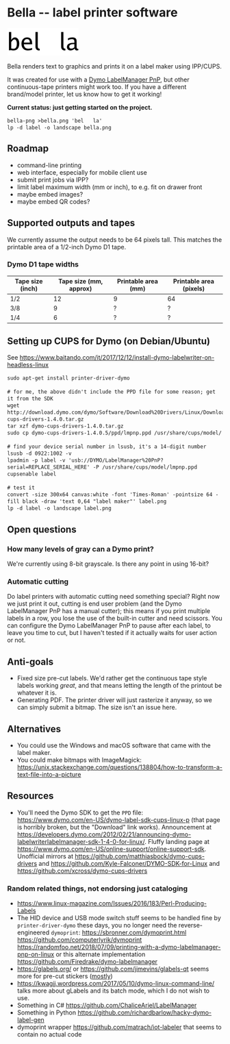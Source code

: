 # Bella -- label printer software

![`bel   la`](bella.png)

Bella renders text to graphics and prints it on a label maker using IPP/CUPS.

It was created for use with a [Dymo LabelManager PnP](https://smile.amazon.com/gp/product/B00464E5P2/), but other continuous-tape printers might work too.
If you have a different brand/model printer, let us know how to get it working!

**Current status: just getting started on the project.**

```
bella-png >bella.png 'bel   la'
lp -d label -o landscape bella.png
```

## Roadmap

- command-line printing
- web interface, especially for mobile client use
- submit print jobs via IPP?
- limit label maximum width (mm or inch), to e.g. fit on drawer front
- maybe embed images?
- maybe embed QR codes?

## Supported outputs and tapes

We currently assume the output needs to be 64 pixels tall.
This matches the printable area of a 1/2-inch Dymo D1 tape.

### Dymo D1 tape widths

| Tape size (inch) | Tape size (mm, approx) | Printable area (mm) | Printable area (pixels) |
|------------------|------------------------|---------------------|-------------------------|
| 1/2              | 12                     | 9                   | 64                      |
| 3/8              | 9                      | ?                   | ?                       |
| 1/4              | 6                      | ?                   | ?                       |


## Setting up CUPS for Dymo (on Debian/Ubuntu)

See https://www.baitando.com/it/2017/12/12/install-dymo-labelwriter-on-headless-linux

```
sudo apt-get install printer-driver-dymo

# for me, the above didn't include the PPD file for some reason; get it from the SDK
wget http://download.dymo.com/dymo/Software/Download%20Drivers/Linux/Download/dymo-cups-drivers-1.4.0.tar.gz
tar xzf dymo-cups-drivers-1.4.0.tar.gz
sudo cp dymo-cups-drivers-1.4.0.5/ppd/lmpnp.ppd /usr/share/cups/model/

# find your device serial number in lsusb, it's a 14-digit number
lsusb -d 0922:1002 -v
lpadmin -p label -v 'usb://DYMO/LabelManager%20PnP?serial=REPLACE_SERIAL_HERE' -P /usr/share/cups/model/lmpnp.ppd
cupsenable label

# test it
convert -size 300x64 canvas:white -font 'Times-Roman' -pointsize 64 -fill black -draw 'text 0,64 "label maker"' label.png
lp -d label -o landscape label.png
```


## Open questions

### How many levels of gray can a Dymo print?

We're currently using 8-bit grayscale. Is there any point in using 16-bit?

### Automatic cutting

Do label printers with automatic cutting need something special?
Right now we just print it out, cutting is end user problem (and the Dymo LabelManager PnP has a manual cutter); this means if you print multiple labels in a row, you lose the use of the built-in cutter and need scissors.
You can configure the Dymo LabelManager PnP to pause after each label, to leave you time to cut, but I haven't tested if it actually waits for user action or not.


## Anti-goals

- Fixed size pre-cut labels. We'd rather get the continuous tape style labels working *great*, and that means letting the length of the printout be whatever it is.
- Generating PDF. The printer driver will just rasterize it anyway, so we can simply submit a bitmap. The size isn't an issue here.


## Alternatives

- You could use the Windows and macOS software that came with the label maker.
- You could make bitmaps with ImageMagick: https://unix.stackexchange.com/questions/138804/how-to-transform-a-text-file-into-a-picture


## Resources

- You'll need the Dymo SDK to get the `PPD` file: https://www.dymo.com/en-US/dymo-label-sdk-cups-linux-p (that page is horribly broken, but the "Download" link works).
  Announcement at <https://developers.dymo.com/2012/02/21/announcing-dymo-labelwriterlabelmanager-sdk-1-4-0-for-linux/>.
  Fluffy landing page at <https://www.dymo.com/en-US/online-support/online-support-sdk>.
  Unofficial mirrors at https://github.com/matthiasbock/dymo-cups-drivers and https://github.com/Kyle-Falconer/DYMO-SDK-for-Linux and https://github.com/xcross/dymo-cups-drivers

### Random related things, not endorsing just cataloging

- https://www.linux-magazine.com/Issues/2016/183/Perl-Producing-Labels
- The HID device and USB mode switch stuff seems to be handled fine by `printer-driver-dymo` these days, you no longer need the reverse-engineered `dymoprint`:
  https://sbronner.com/dymoprint.html
  https://github.com/computerlyrik/dymoprint
  https://randomfoo.net/2018/07/09/printing-with-a-dymo-labelmanager-pnp-on-linux
  or this alternate implementation https://github.com/Firedrake/dymo-labelmanager
- https://glabels.org/ or https://github.com/jimevins/glabels-qt seems more for pre-cut stickers ([mostly](https://github.com/jimevins/glabels-qt/commit/467ca9fc624e07442d45b0214f2cccb4919004a4))
- https://kwagjj.wordpress.com/2017/05/10/dymo-linux-command-line/ talks more about gLabels and its batch mode, which I do not wish to use.
- Something in C# https://github.com/ChaliceAriel/LabelManager
- Something in Python https://github.com/richardbarlow/hacky-dymo-label-gen
- dymoprint wrapper https://github.com/matrach/iot-labeler that seems to contain no actual code
